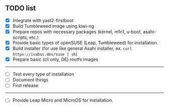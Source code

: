 
## TODO list

- [x] Integrate with yast2-firstboot
- [x] Build Tumbleweed image using kiwi-ng
- [x] Prepare repos with necessary packages (kernel, m1n1, u-boot, asahi-scripts, etc.)
- [x] Provide basic types of openSUSE (Leap, Tumbleweed) for installation.
- [x] Build installer (for use like general Asahi installer, ex. `curl https://ivabus.dev/suse | sh`)
- [x] Prepare basic (cli only, DE) rootfs images
------
- [ ] Test every type of installation
- [ ] Document things
- [ ] First release
------
- [ ] Provide Leap Micro and MicroOS for installation.